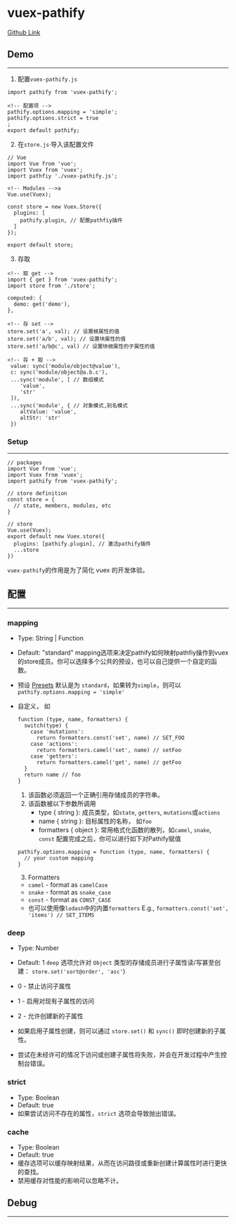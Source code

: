 # vuex-pathify
[Github Link](davestewart.github.io/vuex-pathif…)

## Demo
<hr />

1. 配置`vuex-pathify.js`
```
import pathify from 'vuex-pathify';

<!-- 配置项 -->
pathify.options.mapping = 'simple';
pathify.options.strict = true
;
export default pathify;
```
2. 在`store.js`·导入该配置文件
```
// Vue
import Vue from 'vue';
import Vuex from 'vuex';
import pathfiy './vuex-pathify.js';

<!-- Modules -->a
Vue.use(Vuex);

const store = new Vuex.Store({
  plugins: [
    pathify.plugin, // 配置pathfiy插件
  ]
});

export default store;
```
3. 存取
```
<!-- 取 get -->
import { get } from 'vuex-pathify';
import store from './store';

computed: {
  demo: get('demo'),
},

<!-- 存 set -->
store.set('a', val); // 设置根属性的值
store.set('a/b', val); // 设置块属性的值
store.set('a/b@c', val) // 设置块根属性的子属性的值

<!-- 存 + 取 -->
 value: sync('module/object@value'),
 c: sync('module/object@a.b.c'),
 ...sync('module', [ // 数组模式
    'value',
    'str'
 ]),
 ...sync('module', { // 对象模式,别名模式
    altValue: 'value',
    altStr: 'str'
 })
```

### Setup
<hr />

```
// packages
import Vue from 'vue';
import Vuex from 'vuex';
import pathify from 'vuex-pathify';

// store definition
const store = {
  // state, members, modules, etc
}

// store
Vue.use(Vuex);
export default new Vuex.store({
  plugins: [pathify.plugin], // 激活pathify插件
  ...store
})
```

`vuex-pathify`的作用是为了简化 vuex 的开发体验。

## 配置
<hr />

### mapping
- Type: String | Function
- Default: "standard"
mapping选项来决定pathify如何映射pathfiy操作到vuex的store成员。你可以选择多个公共的预设，也可以自己提供一个自定的函数。

- 预设 [Presets](https://davestewart.github.io/vuex-pathify/#/setup/mapping)
 默认是为 `standard`，如果转为`simple`，则可以`pathify.options.mapping = 'simple'`
- 自定义， 如
  
  ```
  function (type, name, formatters) {
    switch(type) {
      case 'mutations':
        return formatters.const('set', name) // SET_FOO
      case 'actions':
        return formatters.camel('set', name) // setFoo
      case 'getters':
        return formatters.camel('get', name) // getFoo
    }
    return name // foo
  }
  ```
  1. 该函数必须返回一个正确引用存储成员的字符串。
  2. 该函数被以下参数所调用
      - type { string }: 成员类型，如`state`, `getters`, `mutations`或`actions`
      - name { string }: 目标属性的名称， 如`foo`
      - formatters { object }: 常用格式化函数的散列，如`camel`, `snake`, `const`
  配置完成之后，你可以进行如下对Pathify赋值
    
    ```
    pathify.options.mapping = function (type, name, formatters) {
      // your custom mapping
    }
    ```
  3. Formatters
    - `camel` - format as `camelCase`
    - `snake` - format as `snake_case`
    - `const` - format as `CONST_CASE`
    - 也可以使用像`lodash`中的内置`formatters`
  E.g., `formatters.const('set', 'items') // SET_ITEMS`
### deep
- Type: Number
- Default: 1
`deep` 选项允许对 `Object` 类型的存储成员进行子属性读/写甚至创建：
`store.set('sort@order', 'asc'`)
- 0 - 禁止访问子属性
- 1 - 启用对现有子属性的访问
- 2 - 允许创建新的子属性
- 如果启用子属性创建，则可以通过 `store.set()` 和 `sync()` 即时创建新的子属性。

- 尝试在未经许可的情况下访问或创建子属性将失败，并会在开发过程中产生控制台错误。

### strict
- Type: Boolean
- Default: true
- 如果尝试访问不存在的属性，`strict` 选项会导致抛出错误。

### cache
- Type: Boolean
- Default: true
- 缓存选项可以缓存映射结果，从而在访问路径或重新创建计算属性时进行更快的查找。
- 禁用缓存对性能的影响可以忽略不计。


## Debug
<hr />